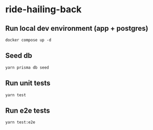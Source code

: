 # ride-hailing-back

## Run local dev environment (app + postgres)
```
docker compose up -d
```
## Seed db
```
yarn prisma db seed
```
## Run unit tests
```
yarn test
```
## Run e2e tests
```
yarn test:e2e
```
